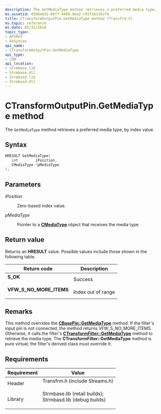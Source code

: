 ```yaml
---
description: The GetMediaType method retrieves a preferred media type, by index value.
ms.assetid: d106e6d1-66ff-4460-9ea2-c93f16116cf4
title: CTransformOutputPin.GetMediaType method (Transfrm.h)
ms.topic: reference
ms.date: 05/31/2018
topic_type: 
- APIRef
- kbSyntax
api_name: 
- CTransformOutputPin.GetMediaType
api_type: 
- COM
api_location: 
- Strmbase.lib
- Strmbase.dll
- Strmbasd.lib
- Strmbasd.dll
---
```


# CTransformOutputPin.GetMediaType method

The `GetMediaType` method retrieves a preferred media type, by index value.

## Syntax


```C++
HRESULT GetMediaType(
   int        iPosition,
   CMediaType *pMediaType
);
```



## Parameters

<dl> <dt>

*iPosition* 
</dt> <dd>

Zero-based index value.

</dd> <dt>

*pMediaType* 
</dt> <dd>

Pointer to a [**CMediaType**](cmediatype.md) object that receives the media type.

</dd> </dl>

## Return value

Returns an **HRESULT** value. Possible values include those shown in the following table.



| Return code                                                                                            | Description                   |
|--------------------------------------------------------------------------------------------------------|-------------------------------|
| <dl> <dt>**S\_OK**</dt> </dl>                   | Success<br/>            |
| <dl> <dt>**VFW\_S\_NO\_MORE\_ITEMS**</dt> </dl> | Index out of range<br/> |



 

## Remarks

This method overrides the [**CBasePin::GetMediaType**](cbasepin-getmediatype.md) method. If the filter's input pin is not connected, the method returns VFW\_S\_NO\_MORE\_ITEMS. Otherwise, it calls the filter's [**CTransformFilter::GetMediaType**](ctransformfilter-getmediatype.md) method to retrieve the media type. The **CTransformFilter::GetMediaType** method is pure virtual; the filter's derived class must override it.

## Requirements



| Requirement | Value |
|--------------------|--------------------------------------------------------------------------------------------------------------------------------------------------------------------------------------------|
| Header<br/>  | <dl> <dt>Transfrm.h (include Streams.h)</dt> </dl>                                                                                  |
| Library<br/> | <dl> <dt>Strmbase.lib (retail builds); </dt> <dt>Strmbasd.lib (debug builds)</dt> </dl> |



 

 




